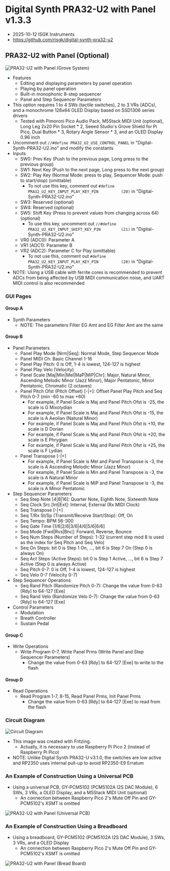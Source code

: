 # Digital Synth PRA32-U2 with Panel v1.3.3

- 2025-10-12 ISGK Instruments
- <https://github.com/risgk/digital-synth-pra32-u2>


## PRA32-U2 with Panel (Optional)

![PRA32-U2 with Panel (Grove System)](./pra32-u2-with-panel-grove-system.jpg)

- Features
    - Editing and displaying parameters by panel operation
    - Playing by panel operation
    - Built-in monophonic 8-step sequencer
    - Panel and Step Sequencer Parameters
- This option requires 1 to 4 SWs (tactile switches), 2 to 3 VRs (ADCs), and a monochrome 128x64 OLED Display based on SSD1306 series drivers
    - Tested with Pimoroni Pico Audio Pack, M5Stack MIDI Unit (optional), Long Leg 2x20 Pin Socket * 2, Seeed Studio's Grove Shield for Pi Pico, Dual Button * 3, Rotary Angle Sensor * 3, and an OLED Display 0.96 inch
- Uncomment out `//#define PRA32_U2_USE_CONTROL_PANEL` in "Digital-Synth-PRA32-U2.ino" and modify the constants
- Inputs
    - SW0: Prev Key (Push to the previous page, Long press to the previous group)
    - SW1: Next Key (Push to the next page, Long press to the next group)
    - SW2: Play Key (Normal Mode: press to play, Sequencer Mode: push to start/stop) (omittable)
        - To not use this key, comment out `#define PRA32_U2_KEY_INPUT_PLAY_KEY_PIN          (20)` in "Digital-Synth-PRA32-U2.ino"
    - SW3: Reserved (optional)
    - SW4: Reserved (optional)
    - SW5: Shift Key (Press to prevent values from changing across 64) (optional)
        - To use this key, uncomment out `//#define PRA32_U2_KEY_INPUT_SHIFT_KEY_PIN         (21)` in "Digital-Synth-PRA32-U2.ino"
    - VR0 (ADC0): Parameter A
    - VR1 (ADC1): Parameter B
    - VR2 (ADC2): Parameter C for Play (omittable)
        - To not use this, comment out `#define PRA32_U2_KEY_INPUT_PLAY_KEY_PIN          (20)` in "Digital-Synth-PRA32-U2.ino"
- NOTE: Using a USB cable with ferrite cores is recommended to prevent ADCs from being affected by USB MIDI communication noise, and UART MIDI control is also recommended


### GUI Pages

#### Group A

- Synth Parameters
    - NOTE: The parameters Filter EG Amt and EG Filter Amt are the same

#### Group B

- Panel Parameters
    - Panel Play Mode [Nrm|Seq]: Normal Mode, Step Sequencer Mode
    - Panel MIDI Ch: Basic Channel 1-16
    - Panel Play Pitch: 0 is Off, 1-4 is lowest, 124-127 is highest
    - Panel Play Velo (Velocity)
    - Panel Scale [Maj|Min|Mel|MaP|MiP|Chr]: Major, Natural Minor, Ascending Melodic Minor (Jazz Minor), Major Pentatonic, Minor Pentatonic, Chromatic (2 octaves)
    - Panel Pitch Ofst (Pitch Offset) [-|+]: Offset Panel Play Pitch and Seq Pitch 0-7 (min -60 to max +60)
        - For example, if Panel Scale is Maj and Panel Pitch Ofst is -25, the scale is G Mixolydian
        - For example, if Panel Scale is Maj and Panel Pitch Ofst is -15, the scale is A Aeolian (Natural Minor)
        - For example, if Panel Scale is Maj and Panel Pitch Ofst is +10, the scale is D Dorian
        - For example, if Panel Scale is Maj and Panel Pitch Ofst is +20, the scale is E Phrygian
        - For example, if Panel Scale is Maj and Panel Pitch Ofst is +25, the scale is F Lydian
    - Panel Transpose [-|+]
        - For example, if Panel Scale is Mel and Panel Transpose is -3, the scale is A Ascending Melodic Minor (Jazz Minor)
        - For example, if Panel Scale is Min and Panel Transpose is -3, the scale is A Natural Minor
        - For example, if Panel Scale is MiP and Panel Transpose is -3, the scale is A Minor Pentatonic
- Step Sequencer Parameters
    - Seq Step Note [4|8|16]: Quarter Note, Eighth Note, Sixteenth Note
    - Seq Clock Src [Int|Ext]: Internal, External (Rx MIDI Clock)
    - Seq Transpose [-|+]
    - Seq T/Rx St/Sp (Transmit/Receive Start/Stop): Off, On
    - Seq Tempo: BPM 56-300
    - Seq Gate Time [1/6|2/6|3/6|4/6|5/6|6/6]
    - Seq Mode [Fwd|Rvs|Bnc]: Forward, Reverse, Bounce
    - Seq Num Steps (Number of Steps): 1-32 (current step mod 8 is used as the index for Seq Pitch and Seq Velo)
    - Seq On Steps: bit 0 is Step 1 On, ..., bit 6 is Step 7 On (Step 0 is always On)
    - Seq Act Steps (Active Steps): bit 0 is Step 1 Active, ..., bit 6 is Step 7 Active (Step 0 is always Active)
    - Seq Pitch 0-7: 0 is Off, 1-4 is lowest, 124-127 is highest
    - Seq Velo 0-7 (Velocity 0-7)
- Step Sequencer Operations
    - Seq Rand Pitch (Randomize Pitch 0-7): Change the value from 0-63 [Rdy] to 64-127 [Exe]
    - Seq Rand Velo (Randomize Velo 0-7): Change the value from 0-63 [Rdy] to 64-127 [Exe]
- Control Parameters
    - Modulation
    - Breath Controller
    - Sustain Pedal


#### Group C

- Write Operations
    - Write Program 0-7, Write Panel Prms (Write Panel and Step Sequencer Parameters)
        - Change the value from 0-63 [Rdy] to 64-127 [Exe] to write to the flash


#### Group D

- Read Operations
    - Read Program 1-7, 8-15, Read Panel Prms, Init Panel Prms
        - Change the value from 0-63 [Rdy] to 64-127 [Exe] to read from the flash


### Circuit Diagram

![Circuit Diagram](./pra32-u2-with-panel-circuit-diagram.png)

- This image was created with Fritzing.
    - Actually, it is necessary to use Raspberry Pi Pico 2 (instead of Raspberry Pi Pico)
- NOTE: Unlike Digital Synth PRA32-U v3.1.0, the switches are low active and RP2350 uses internal pull-up to avoid RP2350-E9 Erratum


### An Example of Construction Using a Universal PCB

- Using a universal PCB, GY-PCM5102 (PCM5102A I2S DAC Module), 6 SWs, 3 VRs, a OLED Display, and a M5Stack MIDI Unit (optional)
    - An connection between Raspberry Pico 2's Mute Off Pin and GY-PCM5102's XSMT is omitted

![PRA32-U2 with Panel (Universal PCB)](./pra32-u2-with-panel-universal-pcb.jpg)


### An Example of Construction Using a Breadboard

- Using a breadboard, GY-PCM5102 (PCM5102A I2S DAC Module), 3 SWs, 3 VRs, and a OLED Display
    - An connection between Raspberry Pico 2's Mute Off Pin and GY-PCM5102's XSMT is omitted

![PRA32-U2 with Panel (Bread Board)](./pra32-u2-with-panel-breadboard.jpg)

